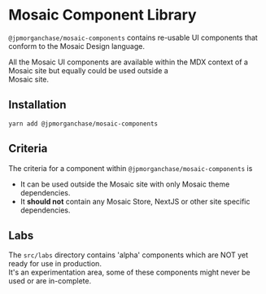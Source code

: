 # Mosaic Component Library

`@jpmorganchase/mosaic-components` contains re-usable UI components that conform to the Mosaic Design language.

All the Mosaic UI components are available within the MDX context of a Mosaic site but equally could be used outside a  
Mosaic site.

## Installation

`yarn add @jpmorganchase/mosaic-components`

## Criteria

The criteria for a component within `@jpmorganchase/mosaic-components` is

- It can be used outside the Mosaic site with only Mosaic theme dependencies.
- It **should not** contain any Mosaic Store, NextJS or other site specific dependencies.

## Labs

The `src/labs` directory contains 'alpha' components which are NOT yet ready for use in production.  
It's an experimentation area, some of these components might never be used or are in-complete.
